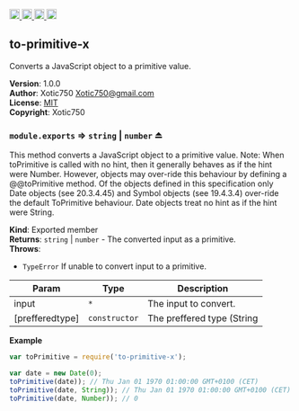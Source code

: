 <a href="https://travis-ci.org/Xotic750/to-primitive-x"
   title="Travis status">
<img
   src="https://travis-ci.org/Xotic750/to-primitive-x.svg?branch=master"
   alt="Travis status" height="18"/>
</a>
<a href="https://david-dm.org/Xotic750/to-primitive-x"
   title="Dependency status">
<img src="https://david-dm.org/Xotic750/to-primitive-x.svg"
   alt="Dependency status" height="18"/>
</a>
<a href="https://david-dm.org/Xotic750/to-primitive-x#info=devDependencies"
   title="devDependency status">
<img src="https://david-dm.org/Xotic750/to-primitive-x/dev-status.svg"
   alt="devDependency status" height="18"/>
</a>
<a href="https://badge.fury.io/js/to-primitive-x" title="npm version">
<img src="https://badge.fury.io/js/to-primitive-x.svg"
   alt="npm version" height="18"/>
</a>
<a name="module_to-primitive-x"></a>

## to-primitive-x
Converts a JavaScript object to a primitive value.

**Version**: 1.0.0  
**Author**: Xotic750 <Xotic750@gmail.com>  
**License**: [MIT](&lt;https://opensource.org/licenses/MIT&gt;)  
**Copyright**: Xotic750  
<a name="exp_module_to-primitive-x--module.exports"></a>

### `module.exports` ⇒ <code>string</code> \| <code>number</code> ⏏
This method converts a JavaScript object to a primitive value.
Note: When toPrimitive is called with no hint, then it generally behaves as
if the hint were Number. However, objects may over-ride this behaviour by
defining a @@toPrimitive method. Of the objects defined in this specification
only Date objects (see 20.3.4.45) and Symbol objects (see 19.4.3.4) over-ride
the default ToPrimitive behaviour. Date objects treat no hint as if the hint
were String.

**Kind**: Exported member  
**Returns**: <code>string</code> \| <code>number</code> - The converted input as a primitive.  
**Throws**:

- <code>TypeError</code> If unable to convert input to a primitive.


| Param | Type | Description |
| --- | --- | --- |
| input | <code>\*</code> | The input to convert. |
| [prefferedtype] | <code>constructor</code> | The preffered type (String|Number). |

**Example**  
```js
var toPrimitive = require('to-primitive-x');

var date = new Date(0);
toPrimitive(date)); // Thu Jan 01 1970 01:00:00 GMT+0100 (CET)
toPrimitive(date, String)); // Thu Jan 01 1970 01:00:00 GMT+0100 (CET)
toPrimitive(date, Number)); // 0
```
